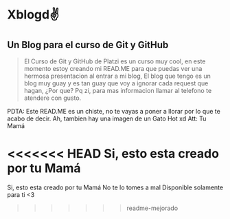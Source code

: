 # Xblogd✌️ 
## Un Blog para el curso de Git y GitHub
>El Curso de Git y GitHub de Platzi es un curso muy cool, en este momento estoy creando mi READ.ME para que puedas ver una hermosa presentacion al entrar a mi blog, El blog que tengo es un blog muy guay y es tan guay que voy a ignorar cada request que hagan, ¿Por que? Pq zi, para mas informacion llamar al telefono $%&#Q&@$ te atendere con gusto.

<p><ing src = "Imagenes/nft.png" width="100%" /></p>


PDTA: Este READ.ME es un chiste, no te vayas a poner a llorar por lo que te acabo de decir.
Ah, tambien hay una imagen de un Gato Hot xd
Att: Tu Mamá

<<<<<<< HEAD
Si, esto esta creado por tu Mamá
=======
Si, esto esta creado por tu Mamá 
No te lo tomes a mal 
Disponible solamente para ti <3
>>>>>>> readme-mejorado
